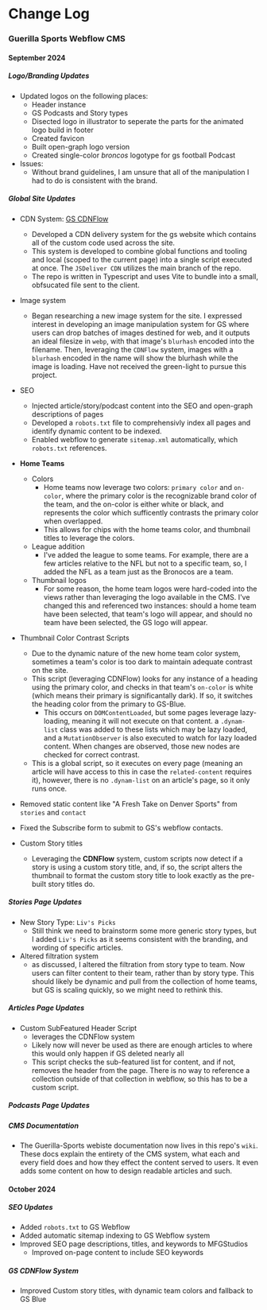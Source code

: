 # Change Log

### Guerilla Sports Webflow CMS

#### September 2024

##### Logo/Branding Updates

- Updated logos on the following places:
  - Header instance
  - GS Podcasts and Story types
  - Disected logo in illustrator to seperate the parts for the animated logo build in footer
  - Created favicon
  - Built open-graph logo version
  - Created single-color *broncos* logotype for gs football Podcast
- Issues:
  - Without brand guidelines, I am unsure that all of the manipulation I had to do is consistent with the brand.

##### Global Site Updates

- CDN System: [GS CDNFlow]()
  - Developed a CDN delivery system for the gs website which contains all of the custom code used across the site.
  - This system is developed to combine global functions and tooling and local (scoped to the current page) into a single script executed at once. The `JSDeliver CDN` utilizes the main branch of the repo.
  - The repo is written in Typescript and uses Vite to bundle into a small, obfsucated file sent to the client.

- Image system
  - Began researching a new image system for the site. I expressed interest in developing an image manipulation system for GS where users can drop batches of images destined for web, and it outputs an ideal filesize in `webp`, with that image's `blurhash` encoded into the filename. Then, leveraging the `CDNFlow` system, images with a `blurhash` encoded in the name will show the blurhash while the image is loading. Have not received the green-light to pursue this project.

- SEO
  - Injected article/story/podcast content into the SEO and open-graph descriptions of pages
  - Developed a `robots.txt` file to comprehensivly index all pages and identify dynamic content to be indexed.
  - Enabled webflow to generate `sitemap.xml` automatically, which `robots.txt` references.

- **Home Teams**
  - Colors
    - Home teams now leverage two colors: `primary color` and `on-color`, where the primary color is the recognizable brand color of the team, and the on-color is either white or black, and represents the color which sufficently contrasts the primary color when overlapped.
    - This allows for chips with the home teams color, and thumbnail titles to leverage the colors.
  - League addition
    - I've added the league to some teams. For example, there are a few articles relative to the NFL but not to a specific team, so, I added the NFL as a team just as the Bronocos are a team.
  - Thumbnail logos
    - For some reason, the home team logos were hard-coded into the views rather than leveraging the logo available in the CMS. I've changed this and referenced two instances: should a home team have been selected, that team's logo will appear, and should no team have been selected, the GS logo will appear.

- Thumbnail Color Contrast Scripts
  - Due to the dynamic nature of the new home team color system, sometimes a team's color is too dark to maintain adequate contrast on the site.
  - This script (leveraging CDNFlow) looks for any instance of a heading using the primary color, and checks in that team's `on-color` is white (which means their primary is significantally dark). If so, it switches the heading color from the primary to GS-Blue.
    - This occurs on `DOMContentLoaded`, but some pages leverage lazy-loading, meaning it will not execute on that content. a `.dynam-list` class was added to these lists which may be lazy loaded, and a `MutationObserver` is also executed to watch for lazy loaded content. When changes are observed, those new nodes are checked for correct contrast.
  - This is a global script, so it executes on every page (meaning an article will have access to this in case the `related-content` requires it), however, there is no `.dynam-list` on an article's page, so it only runs once.
- Removed static content like "A Fresh Take on Denver Sports" from `stories` and `contact`
- Fixed the Subscribe form to submit to GS's webflow contacts.
- Custom Story titles
  - Leveraging the **CDNFlow** system, custom scripts now detect if a story is using a custom story title, and, if so, the script alters the thumbnail to format the custom story title to look exactly as the pre-built story titles do.

##### Stories Page Updates

- New Story Type: `Liv's Picks`
  - Still think we need to brainstorm some more generic story types, but I added `Liv's Picks` as it seems consistent with the branding, and wording of specific articles.
- Altered filtration system
  - as discussed, I altered the filtration from story type to team. Now users can filter content to their team, rather than by story type. This should likely be dynamic and pull from the collection of home teams, but GS is scaling quickly, so we might need to rethink this.

##### Articles Page Updates

- Custom SubFeatured Header Script
  - leverages the CDNFlow system
  - Likely now will never be used as there are enough articles to where this would only happen if GS deleted nearly all
  - This script checks the sub-featured list for content, and if not, removes the header from the page. There is no way to reference a collection outside of that collection in webflow, so this has to be a custom script.

##### Podcasts Page Updates

##### CMS Documentation

- The Guerilla-Sports webiste documentation now lives in this repo's `wiki`. These docs explain the entirety of the CMS system, what each and every field does and how they effect the content served to users. It even adds some content on how to design readable articles and such.

#### October 2024
##### SEO Updates
- Added `robots.txt` to GS Webflow
- Added automatic sitemap indexing to GS Webflow system
- Improved SEO page descriptions, titles, and keywords to MFGStudios
  - Improved on-page content to include SEO keywords

##### GS CDNFlow System
- Improved Custom story titles, with dynamic team colors and fallback to GS Blue
